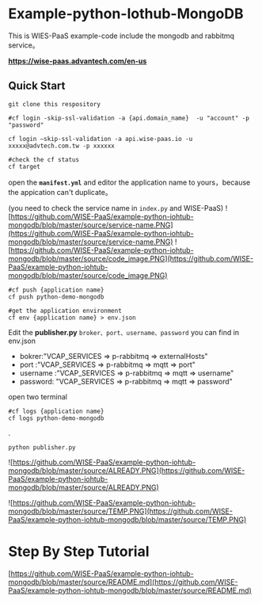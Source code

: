 # Example-python-Iothub-MongoDB


This is WIES-PaaS example-code include the mongodb and rabbitmq service。

**https://wise-paas.advantech.com/en-us**

## Quick Start

    git clone this respository
    
    #cf login -skip-ssl-validation -a {api.domain_name}  -u "account" -p "password"
    
    cf login –skip-ssl-validation -a api.wise-paas.io -u xxxxx@advtech.com.tw -p xxxxxx
    
    #check the cf status
    cf target


open the **`manifest.yml`** and editor the application name to yours，because the appication can't duplicate。

(you need to check the service name in `index.py` and WISE-PaaS)
![https://github.com/WISE-PaaS/example-python-iohtub-mongodb/blob/master/source/service-name.PNG](https://github.com/WISE-PaaS/example-python-iohtub-mongodb/blob/master/source/service-name.PNG)
![https://github.com/WISE-PaaS/example-python-iohtub-mongodb/blob/master/source/code_image.PNG](https://github.com/WISE-PaaS/example-python-iohtub-mongodb/blob/master/source/code_image.PNG)

    #cf push {application name}
    cf push python-demo-mongodb
    
    #get the application environment
    cf env {application name} > env.json 
    
    
Edit the **publisher.py** `broker、port、username、password` you can find in env.json

* bokrer:"VCAP_SERVICES => p-rabbitmq => externalHosts"
* port :"VCAP_SERVICES => p-rabbitmq => mqtt => port"
* username :"VCAP_SERVICES => p-rabbitmq => mqtt => username"
* password: "VCAP_SERVICES => p-rabbitmq => mqtt => password"

open two terminal
    
    #cf logs {application name}
    cf logs python-demo-mongodb

.

    python publisher.py

![https://github.com/WISE-PaaS/example-python-iohtub-mongodb/blob/master/source/ALREADY.PNG](https://github.com/WISE-PaaS/example-python-iohtub-mongodb/blob/master/source/ALREADY.PNG)

![https://github.com/WISE-PaaS/example-python-iohtub-mongodb/blob/master/source/TEMP.PNG](https://github.com/WISE-PaaS/example-python-iohtub-mongodb/blob/master/source/TEMP.PNG)

# Step By Step Tutorial

[https://github.com/WISE-PaaS/example-python-iohtub-mongodb/blob/master/source/README.md](https://github.com/WISE-PaaS/example-python-iohtub-mongodb/blob/master/source/README.md)
